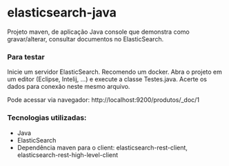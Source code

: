 # elasticsearch-java

Projeto maven, de aplicação Java console que demonstra como gravar/alterar, consultar documentos no ElasticSearch.

### Para testar
Inicie um servidor ElasticSearch. Recomendo um docker.
Abra o projeto em um editor (Eclipse, Intelij, ...) e execute a classe Testes.java. Acerte os dados para conexão neste mesmo arquivo.

Pode acessar via navegador: http://localhost:9200/produtos/_doc/1

### Tecnologias utilizadas:
* Java
* ElasticSearch
* Dependência maven para o client: elasticsearch-rest-client, elasticsearch-rest-high-level-client